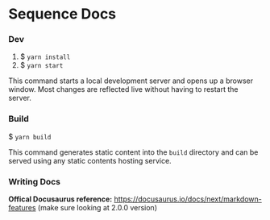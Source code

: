 # Sequence Docs

### Dev

1. \$ `yarn install`
2. \$ `yarn start`

This command starts a local development server and opens up a browser window. Most changes are reflected live without having to restart the server.

### Build

\$ `yarn build`

This command generates static content into the `build` directory and can be served using any static contents hosting service.

### Writing Docs

**Offical Docusaurus reference:** https://docusaurus.io/docs/next/markdown-features (make sure looking at 2.0.0 version)
